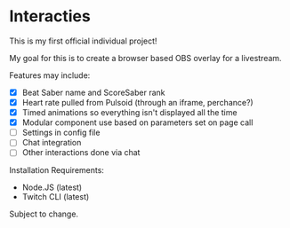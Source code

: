 # Interacties

This is my first official individual project!

My goal for this is to create a browser based OBS overlay for a livestream.

Features may include:

- [x] Beat Saber name and ScoreSaber rank
- [x] Heart rate pulled from Pulsoid (through an iframe, perchance?)
- [x] Timed animations so everything isn't displayed all the time
- [x] Modular component use based on parameters set on page call
- [ ] Settings in config file
- [ ] Chat integration
- [ ] Other interactions done via chat

Installation Requirements:

- Node.JS (latest)
- Twitch CLI (latest)

Subject to change.